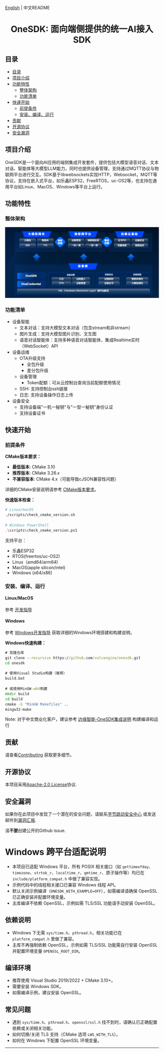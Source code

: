 [English](README.md) | 中文README

<h1 align="center">OneSDK: 面向端侧提供的统一AI接入SDK</h1>


## 目录

- [目录](#目录)
- [项目介绍](#项目介绍)
- [功能特性](#功能特性)
  - [整体架构](#整体架构)
  - [功能清单](#功能清单)
- [快速开始](#快速开始)
  - [前提条件](#前提条件)
  - [安装、编译、运行](#安装编译运行)
- [贡献](#贡献)
- [开源协议](#开源协议)
- [安全漏洞](#安全漏洞)

## 项目介绍

OneSDK是一个面向AI应用的端侧集成开发套件，提供包括大模型语音对话、文本对话、智能体等大模型LLM能力，同时也提供设备管理，支持通过MQTT协议与物联网平台进行交互。SDK基于libwebsockets实现HTTP，Websocket，MQTT等协议，支持在嵌入式平台，如乐鑫ESP32，FreeRTOS，uc-OS2等，也支持在通用平台如Linux、MacOS、Windows等平台上运行。


## 功能特性

### 整体架构
![alt text](images/functions.zh_CN.png)

### 功能清单
- 设备智能
  - 文本对话：支持大模型文本对话（包含stream和非stream）
  - 图片生成：支持大模型图片识别、文生图
  - 语音对话智能体：支持多种语音对话智能体，集成Realtime实时（WebSocket）API
- 设备运维
  - OTA升级支持
    - 全包升级
    - 差分包升级
  - 设备管理
    - Token配额：可从云控制台查询当前配额使用情况
  - SSH: 支持控制台ssh链接
  - 日志: 支持设备操作日志上传
- 设备安全
  - 支持设备端"一机一秘钥"与"一型一秘钥"身份认证
  - 支持设备证书

## 快速开始

### 前提条件

**CMake版本要求：**
- **最低版本**: CMake 3.10
- **推荐版本**: CMake 3.26.x
- **不兼容版本**: CMake 4.x（可能导致cJSON兼容性问题）

详细的CMake安装说明请参考 [CMake版本要求](docs/cmake_version_requirements.zh_CN.md)。

**快速版本检查：**
```bash
# Linux/macOS
./scripts/check_cmake_version.sh

# Windows PowerShell
.\scripts\check_cmake_version.ps1
```

支持平台：
- 乐鑫ESP32
- RTOS(freertos/uc-OS2)
- Linux（amd64/arm64)
- MacOS(apple silicon/intel)
- Windows (x64/x86)

### 安装、编译、运行

#### Linux/MacOS
参考 [开发指导](docs/develop.zh_CN.md)

#### Windows
参考 [Windows开发指导](docs/develop_windows.md) 获取详细的Windows环境搭建和构建说明。

**Windows快速构建：**
```cmd
# 克隆仓库
git clone --recursive https://github.com/volcengine/onesdk.git
cd onesdk

# 使用Visual Studio构建（推荐）
build.bat

# 或使用MinGW-w64构建
mkdir build
cd build
cmake -G "MinGW Makefiles" ..
mingw32-make
```

Note:
对于中文商业化客户，建议参考 [边缘智能-OneSDK集成说明](https://bytedance.larkoffice.com/wiki/VlHsw5p76i1iSUkOcXJclg4Nnaf#share-TewzdIpI5o5BisxAW2HcKJfBnSc) 构建编译和运行


## 贡献

请查看[Contributing](CONTRIBUTING.md) 获取更多细节。

## 开源协议

本项目采用[Apache-2.0 License](LICENSE.txt)协议.

## 安全漏洞

如果你在此项目中发现了一个潜在的安全问题，请联系[字节跳动安全中心](https://security.bytedance.com/src) 或发送邮件到[漏洞汇报](sec@bytedance.com).

请**不要**创建公开的Github issue.

# Windows 跨平台适配说明

- 本项目已适配 Windows 平台，所有 POSIX 相关接口（如 `gettimeofday`、`timezone`、`strtok_r`、`localtime_r`、`gmtime_r`、原子操作等）均已在 `include/platform_compat.h` 中做了兼容实现。
- 示例代码中的线程相关接口已兼容 Windows 线程 API。
- 默认关闭示例编译（`ONESDK_WITH_EXAMPLE=OFF`），如需编译请确保 OpenSSL 已正确安装并配置环境变量。
- 主库编译不依赖 OpenSSL，示例如需 TLS/SSL 功能请手动安装 OpenSSL。

## 依赖说明
- Windows 下无需 `sys/time.h`、`pthread.h`，相关功能已在 `platform_compat.h` 里做了兼容。
- 主库不再强制依赖 OpenSSL，示例如需 TLS/SSL 功能需自行安装 OpenSSL 并配置环境变量 `OPENSSL_ROOT_DIR`。

## 编译环境
- 推荐使用 Visual Studio 2019/2022 + CMake 3.10+。
- 需要安装 Windows SDK。
- 如需编译示例，建议安装 OpenSSL。

## 常见问题
- 遇到 `sys/time.h`、`pthread.h`、`openssl/ssl.h` 找不到时，请确认已正确配置依赖或关闭相关功能。
- 如何切换/关闭 TLS 支持（CMake 选项 `LWS_WITH_TLS`）。
- 如何在 Windows 下配置 OpenSSL 环境变量。

---

